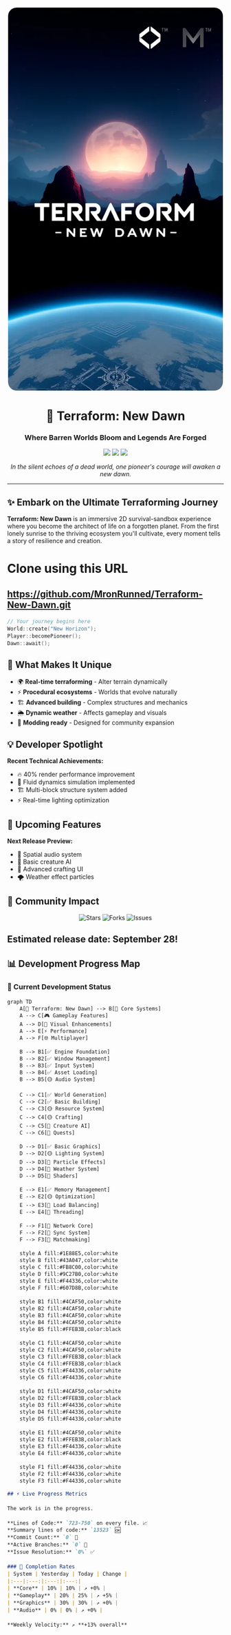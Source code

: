 <p align="center">
  <img src="https://github.com/MronRunned/Terraform-New-Dawn/raw/a6ca68dca2b114d46ffcba7514d8cc02ec8a5bb9/banner.webp" alt="Terraform: New Dawn Banner" width="500" style="border-radius: 20px;"/>
</p>

<h1 align="center">🌱 Terraform: New Dawn</h1>
<h3 align="center">Where Barren Worlds Bloom and Legends Are Forged</h3>

<p align="center">
  <img src="https://img.shields.io/badge/Version-0.1.0%20Alpha-ff6b35?style=for-the-badge&logo=starship&logoColor=white"/>
  <img src="https://img.shields.io/badge/C++-17-00599C?style=for-the-badge&logo=cplusplus&logoColor=white"/>
  <img src="https://img.shields.io/badge/SFML-2.5.0-8CC84B?style=for-the-badge&logo=sfml&logoColor=white"/>
</p>

<p align="center">
  <em>In the silent echoes of a dead world, one pioneer's courage will awaken a new dawn.</em>
</p>

---

## ✨ Embark on the Ultimate Terraforming Journey

**Terraform: New Dawn** is an immersive 2D survival-sandbox experience where you become the architect of life on a forgotten planet. From the first lonely sunrise to the thriving ecosystem you'll cultivate, every moment tells a story of resilience and creation.

# Clone using this URL
## https://github.com/MronRunned/Terraform-New-Dawn.git

```cpp
// Your journey begins here
World::create("New Horizon");
Player::becomePioneer();
Dawn::await();
```
## 🎯 What Makes It Unique

- 🌍 **Real-time terraforming** - Alter terrain dynamically
- ⚡ **Procedural ecosystems** - Worlds that evolve naturally  
- 🏗️ **Advanced building** - Complex structures and mechanics
- 🌦️ **Dynamic weather** - Affects gameplay and visuals
- 🔧 **Modding ready** - Designed for community expansion

## 💡 Developer Spotlight

**Recent Technical Achievements:**
- 🔥 40% render performance improvement
- 🌊 Fluid dynamics simulation implemented
- 🏗️ Multi-block structure system added
- ⚡ Real-time lighting optimization

## 📅 Upcoming Features

**Next Release Preview:**
- 🎵 Spatial audio system
- 🤖 Basic creature AI
- 🔧 Advanced crafting UI
- 🌪️ Weather effect particles

## 🤝 Community Impact

<p align="center">
  <img src="https://img.shields.io/github/stars/MronRunned/Terraform-New-Dawn?style=flat-square" alt="Stars"/>
  <img src="https://img.shields.io/github/forks/MronRunned/Terraform-New-Dawn?style=flat-square" alt="Forks"/>
  <img src="https://img.shields.io/github/issues/MronRunned/Terraform-New-Dawn?style=flat-square" alt="Issues"/>
</p>

## Estimated release date: September 28!

## 📊 Development Progress Map

### 🎯 Current Development Status

```mermaid
graph TD
    A[🎯 Terraform: New Dawn] --> B[🚀 Core Systems]
    A --> C[🎮 Gameplay Features]
    A --> D[🎨 Visual Enhancements]
    A --> E[⚡ Performance]
    A --> F[🌐 Multiplayer]
    
    B --> B1[✅ Engine Foundation]
    B --> B2[✅ Window Management]
    B --> B3[✅ Input System]
    B --> B4[✅ Asset Loading]
    B --> B5[🟡 Audio System]
    
    C --> C1[✅ World Generation]
    C --> C2[✅ Basic Building]
    C --> C3[🟡 Resource System]
    C --> C4[🟡 Crafting]
    C --> C5[🔴 Creature AI]
    C --> C6[🔴 Quests]
    
    D --> D1[✅ Basic Graphics]
    D --> D2[🟡 Lighting System]
    D --> D3[🔴 Particle Effects]
    D --> D4[🔴 Weather System]
    D --> D5[🔴 Shaders]
    
    E --> E1[✅ Memory Management]
    E --> E2[🟡 Optimization]
    E --> E3[🔴 Load Balancing]
    E --> E4[🔴 Threading]
    
    F --> F1[🔴 Network Core]
    F --> F2[🔴 Sync System]
    F --> F3[🔴 Matchmaking]
    
    style A fill:#1E88E5,color:white
    style B fill:#43A047,color:white
    style C fill:#FB8C00,color:white
    style D fill:#9C27B0,color:white
    style E fill:#F44336,color:white
    style F fill:#607D8B,color:white
    
    style B1 fill:#4CAF50,color:white
    style B2 fill:#4CAF50,color:white
    style B3 fill:#4CAF50,color:white
    style B4 fill:#4CAF50,color:white
    style B5 fill:#FFEB3B,color:black
    
    style C1 fill:#4CAF50,color:white
    style C2 fill:#4CAF50,color:white
    style C3 fill:#FFEB3B,color:black
    style C4 fill:#FFEB3B,color:black
    style C5 fill:#F44336,color:white
    style C6 fill:#F44336,color:white
    
    style D1 fill:#4CAF50,color:white
    style D2 fill:#FFEB3B,color:black
    style D3 fill:#F44336,color:white
    style D4 fill:#F44336,color:white
    style D5 fill:#F44336,color:white
    
    style E1 fill:#4CAF50,color:white
    style E2 fill:#FFEB3B,color:black
    style E3 fill:#F44336,color:white
    style E4 fill:#F44336,color:white
    
    style F1 fill:#F44336,color:white
    style F2 fill:#F44336,color:white
    style F3 fill:#F44336,color:white
```
```markdown
## ⚡ Live Progress Metrics

The work is in the progress.

**Lines of Code:** `723-750` on every file. 📈
**Summary lines of code:** `13523` 🆗
**Commit Count:** `0` 🔄  
**Active Branches:** `0` 🌿
**Issue Resolution:** `0%` ✅

### 🎯 Completion Rates
| System | Yesterday | Today | Change |
|:---|:---:|:---:|:---:|
| **Core** | 10% | 10% | ↗️ +0% |
| **Gameplay** | 20% | 25% | ↗️ +5% |
| **Graphics** | 30% | 30% | ↗️ +0% |
| **Audio** | 0% | 0% | ↗️ +0% |

**Weekly Velocity:** ↗️ **+13% overall**
